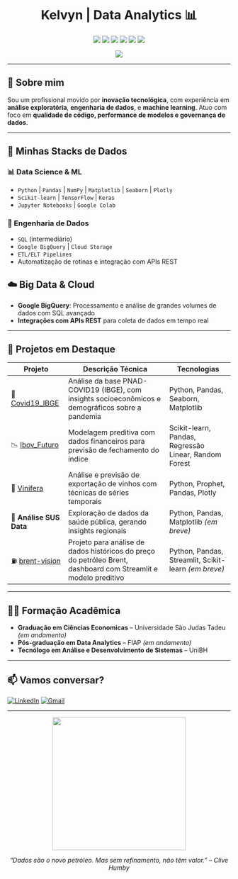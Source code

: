 <h1 align="center">Kelvyn | Data Analytics 📊</h1>

<p align="center">
  <img src="https://img.shields.io/badge/Python-3776AB?style=for-the-badge&logo=python&logoColor=white"/>
  <img src="https://img.shields.io/badge/SQL-025E8C?style=for-the-badge&logo=postgresql&logoColor=white"/>
  <img src="https://img.shields.io/badge/BigQuery-4285F4?style=for-the-badge&logo=google-cloud&logoColor=white"/>
  <img src="https://img.shields.io/badge/Pandas-150458?style=for-the-badge&logo=pandas&logoColor=white"/>
  <img src="https://img.shields.io/badge/Scikit--Learn-F7931E?style=for-the-badge&logo=scikit-learn&logoColor=white"/>
  <img src="https://img.shields.io/badge/TensorFlow-FF6F00?style=for-the-badge&logo=tensorflow&logoColor=white"/>
</p>



<p align="center">
  <img src="https://readme-typing-svg.demolab.com/?lines=Transformando+dados+em+decisões;Construindo+modelos+inteligentes;Explorando+Big+Data+com+eficiência;Desenvolvendo+soluções+analíticas!" />
</p>



---

## 🧠 Sobre mim

Sou um profissional movido por **inovação tecnológica**, com experiência em **análise exploratória**, **engenharia de dados**, e **machine learning**. Atuo com foco  em **qualidade de código, performance de modelos e governança de dados**.  

---

## 🚀 Minhas Stacks de Dados

### 📊 Data Science & ML
- `Python` | `Pandas` | `NumPy` | `Matplotlib` | `Seaborn` | `Plotly`
- `Scikit-learn` | `TensorFlow` | `Keras`
- `Jupyter Notebooks` | `Google Colab`

### 🧱 Engenharia de Dados
- `SQL` (intermediário)  
- `Google BigQuery` | `Cloud Storage` 
- `ETL/ELT Pipelines` 
- Automatização de rotinas e integração com APIs REST

## ☁️ Big Data & Cloud

- **Google BigQuery**: Processamento e análise de grandes volumes de dados com SQL avançado
- **Integrações com APIs REST** para coleta de dados em tempo real

---

## 📂 Projetos em Destaque

| Projeto | Descrição Técnica | Tecnologias |
|--------|-------------------|-------------|
| 🤠 [Covid19_IBGE](https://github.com/Data-Analitycs-Pos-Tech-Fiap/covid19_ibge) | Análise da base PNAD-COVID19 (IBGE), com insights socioeconômicos e demográficos sobre a pandemia | Python, Pandas, Seaborn, Matplotlib |
| 📉 [Ibov_Futuro](https://github.com/Data-Analitycs-Pos-Tech-Fiap/Ibovespa-futuro) | Modelagem preditiva com dados financeiros para previsão de fechamento do índice | Scikit-learn, Pandas, Regressão Linear, Random Forest |
| 🍇 [Vinifera](https://github.com/Data-Analitycs-Pos-Tech-Fiap/Vinifera) | Análise e previsão de exportação de vinhos com técnicas de séries temporais | Python, Prophet, Pandas, Plotly |
| 🏥 **Análise SUS Data** | Exploração de dados da saúde pública, gerando insights regionais | Python, Pandas, Matplotlib *(em breve)* |
| ⛽ [brent-vision](https://github.com/Data-Analitycs-Pos-Tech-Fiap/brent-vision) | Projeto para análise de dados históricos do preço do petróleo Brent, dashboard com Streamlit e modelo preditivo | Python, Pandas, Streamlit, Scikit-learn *(em breve)* |




---

## 👨‍🎓 Formação Acadêmica

- **Graduação em Ciências Economicas** – Universidade São Judas Tadeu *(em andamento)*
- **Pós-graduação em  Data Analytics** – FIAP *(em andamento)*
- **Tecnólogo em Análise e Desenvolvimento de Sistemas** – UniBH

---

## 📫 Vamos conversar?

[![LinkedIn](https://img.shields.io/badge/LinkedIn-0A66C2?style=flat&logo=linkedin&logoColor=white)](https://www.linkedin.com/in/kelvyncandido/)  [![Gmail](https://img.shields.io/badge/Gmail-D14836?style=flat&logo=gmail&logoColor=white)](mailto:kelvyn.candido@gmail.com)


---

<p align="center">
  <img src="https://media.giphy.com/media/qgQUggAC3Pfv687qPC/giphy.gif" width="300px"/>
</p>

<p align="center"><i>“Dados são o novo petróleo. Mas sem refinamento, não têm valor.” – Clive Humby</i></p>
